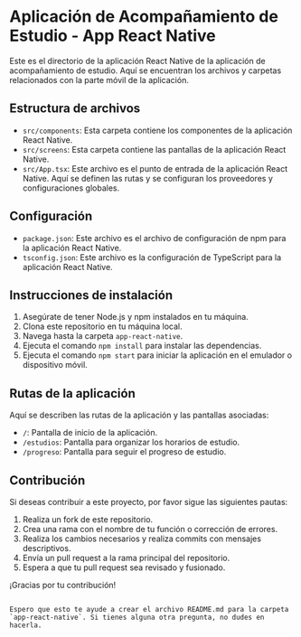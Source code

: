 # Aplicación de Acompañamiento de Estudio - App React Native

Este es el directorio de la aplicación React Native de la aplicación de acompañamiento de estudio. Aquí se encuentran los archivos y carpetas relacionados con la parte móvil de la aplicación.

## Estructura de archivos

- `src/components`: Esta carpeta contiene los componentes de la aplicación React Native.
- `src/screens`: Esta carpeta contiene las pantallas de la aplicación React Native.
- `src/App.tsx`: Este archivo es el punto de entrada de la aplicación React Native. Aquí se definen las rutas y se configuran los proveedores y configuraciones globales.

## Configuración

- `package.json`: Este archivo es el archivo de configuración de npm para la aplicación React Native.
- `tsconfig.json`: Este archivo es la configuración de TypeScript para la aplicación React Native.

## Instrucciones de instalación

1. Asegúrate de tener Node.js y npm instalados en tu máquina.
2. Clona este repositorio en tu máquina local.
3. Navega hasta la carpeta `app-react-native`.
4. Ejecuta el comando `npm install` para instalar las dependencias.
5. Ejecuta el comando `npm start` para iniciar la aplicación en el emulador o dispositivo móvil.

## Rutas de la aplicación

Aquí se describen las rutas de la aplicación y las pantallas asociadas:

- `/`: Pantalla de inicio de la aplicación.
- `/estudios`: Pantalla para organizar los horarios de estudio.
- `/progreso`: Pantalla para seguir el progreso de estudio.

## Contribución

Si deseas contribuir a este proyecto, por favor sigue las siguientes pautas:

1. Realiza un fork de este repositorio.
2. Crea una rama con el nombre de tu función o corrección de errores.
3. Realiza los cambios necesarios y realiza commits con mensajes descriptivos.
4. Envía un pull request a la rama principal del repositorio.
5. Espera a que tu pull request sea revisado y fusionado.

¡Gracias por tu contribución!

```

Espero que esto te ayude a crear el archivo README.md para la carpeta `app-react-native`. Si tienes alguna otra pregunta, no dudes en hacerla.